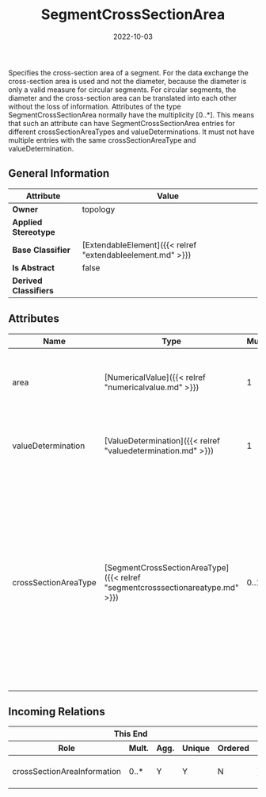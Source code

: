 ﻿---
title: SegmentCrossSectionArea
toc: false
type: specs
date: "2022-10-03"
draft: false
specification: VEC
version: 2.0.1
documentType: "Recommendation"
elementType: Class
classes:
  - SegmentCrossSectionArea
menu_name: vec-2.0.1
---
<p> Specifies the cross-section area of a segment. For the data exchange the cross-section area is used and not the diameter, because the diameter is only a valid measure for circular segments. For circular segments, the diameter and the cross-section area can be translated into each other without the loss of information. Attributes of the type SegmentCrossSectionArea normally have the multiplicity [0..*]. This means that such an attribute can have SegmentCrossSectionArea entries for different crossSectionAreaTypes and valueDeterminations. It must not have multiple entries with the same crossSectionAreaType and valueDetermination.      </p>

## General Information

| Attribute               | Value |
|-------------------------|-------|
| **Owner**               | topology |
| **Applied Stereotype**  |   |
| **Base Classifier**     | [ExtendableElement]({{< relref "extendableelement.md" >}})<br/>  |
| **Is Abstract**         | false |
| **Derived Classifiers** |   |

## Attributes
|  Name  |  Type  |  Mult.  |  Description  |  Owning Classifier  |
|--------|--------|---------|---------------|--------------|
|area| [NumericalValue]({{< relref "numericalvalue.md" >}}) | 1 | <p> Specifies the value of the cross-section area of the segment.      </p> | [SegmentCrossSectionArea]({{< relref "segmentcrosssectionarea.md" >}}) |
|valueDetermination| [ValueDetermination]({{< relref "valuedetermination.md" >}}) | 1 | <p> Specifies the method for determination of the value.      </p> | [SegmentCrossSectionArea]({{< relref "segmentcrosssectionarea.md" >}}) |
|crossSectionAreaType| [SegmentCrossSectionAreaType]({{< relref "segmentcrosssectionareatype.md" >}}) | 0..1 | <p> Specifies the type of the cross-section area of the segment. Different types are for example needed to differentiate between the designed space of a segment and the required space (e.g. calculated from the wires going through the segment).      </p>      <p> Attribute is defined as an <i>OpenEnumeration.</i>      </p> | [SegmentCrossSectionArea]({{< relref "segmentcrosssectionarea.md" >}}) |


##  Incoming Relations
<table>
    <thead>
        <tr>
           <th colspan="5">This End</th>
           <th colspan="2">Other End</th>
           <th colspan="1">General</th>
        </tr>
        <tr>
           <th>Role</th>
           <th>Mult.</th>
           <th>Agg.</th>
           <th>Unique</th>
           <th>Ordered</th>
           <th>Type</th>
           <th>Mult.</th>
           <th>Description</th>
        </tr>
    <thead>
    <tbody>
    <tr>
        <td>crossSectionAreaInformation</td>
        <td>0..*</td>
        <td>Y</td>
        <td>Y</td>
        <td>N</td>
        <td><a href="{{< relref "topologysegment.md" >}}">TopologySegment</a></td>
        <td>1</td>
        <td>Specifies the different SegmentCrossSectionAreas of the TopologySegment.</td>
    </tr>
    </tbody>
</table>




